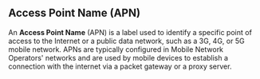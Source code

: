 ## Access Point Name (APN)
An **Access Point Name** (APN) is a label used to identify a specific point of access to the Internet or a public data network, such as a 3G, 4G, or 5G mobile network. APNs are typically configured in Mobile Network Operators' networks and are used by mobile devices to establish a connection with the internet via a packet gateway or a proxy server.